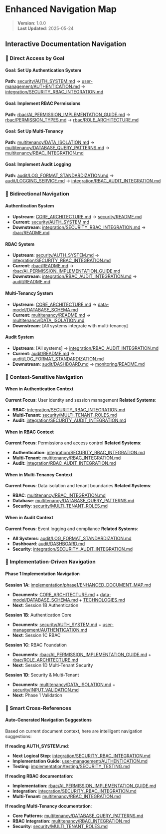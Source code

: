 
# Enhanced Navigation Map

> **Version**: 1.0.0  
> **Last Updated**: 2025-05-24

## Interactive Documentation Navigation

### 🎯 Direct Access by Goal

#### Goal: Set Up Authentication System
**Path**: [security/AUTH_SYSTEM.md](../security/AUTH_SYSTEM.md) → [user-management/AUTHENTICATION.md](../user-management/AUTHENTICATION.md) → [integration/SECURITY_RBAC_INTEGRATION.md](../integration/SECURITY_RBAC_INTEGRATION.md)

#### Goal: Implement RBAC Permissions
**Path**: [rbac/AI_PERMISSION_IMPLEMENTATION_GUIDE.md](../rbac/AI_PERMISSION_IMPLEMENTATION_GUIDE.md) → [rbac/PERMISSION_TYPES.md](../rbac/PERMISSION_TYPES.md) → [rbac/ROLE_ARCHITECTURE.md](../rbac/ROLE_ARCHITECTURE.md)

#### Goal: Set Up Multi-Tenancy
**Path**: [multitenancy/DATA_ISOLATION.md](../multitenancy/DATA_ISOLATION.md) → [multitenancy/DATABASE_QUERY_PATTERNS.md](../multitenancy/DATABASE_QUERY_PATTERNS.md) → [multitenancy/RBAC_INTEGRATION.md](../multitenancy/RBAC_INTEGRATION.md)

#### Goal: Implement Audit Logging
**Path**: [audit/LOG_FORMAT_STANDARDIZATION.md](../audit/LOG_FORMAT_STANDARDIZATION.md) → [audit/LOGGING_SERVICE.md](../audit/LOGGING_SERVICE.md) → [integration/RBAC_AUDIT_INTEGRATION.md](../integration/RBAC_AUDIT_INTEGRATION.md)

### 🔄 Bidirectional Navigation

#### Authentication System
- **Upstream**: [CORE_ARCHITECTURE.md](../CORE_ARCHITECTURE.md) → [security/README.md](../security/README.md)
- **Current**: [security/AUTH_SYSTEM.md](../security/AUTH_SYSTEM.md)
- **Downstream**: [integration/SECURITY_RBAC_INTEGRATION.md](../integration/SECURITY_RBAC_INTEGRATION.md) → [rbac/README.md](../rbac/README.md)

#### RBAC System
- **Upstream**: [security/AUTH_SYSTEM.md](../security/AUTH_SYSTEM.md) → [integration/SECURITY_RBAC_INTEGRATION.md](../integration/SECURITY_RBAC_INTEGRATION.md)
- **Current**: [rbac/README.md](../rbac/README.md) → [rbac/AI_PERMISSION_IMPLEMENTATION_GUIDE.md](../rbac/AI_PERMISSION_IMPLEMENTATION_GUIDE.md)
- **Downstream**: [integration/RBAC_AUDIT_INTEGRATION.md](../integration/RBAC_AUDIT_INTEGRATION.md) → [audit/README.md](../audit/README.md)

#### Multi-Tenancy System
- **Upstream**: [CORE_ARCHITECTURE.md](../CORE_ARCHITECTURE.md) → [data-model/DATABASE_SCHEMA.md](../data-model/DATABASE_SCHEMA.md)
- **Current**: [multitenancy/README.md](../multitenancy/README.md) → [multitenancy/DATA_ISOLATION.md](../multitenancy/DATA_ISOLATION.md)
- **Downstream**: [All systems integrate with multi-tenancy]

#### Audit System
- **Upstream**: [All systems] → [integration/RBAC_AUDIT_INTEGRATION.md](../integration/RBAC_AUDIT_INTEGRATION.md)
- **Current**: [audit/README.md](../audit/README.md) → [audit/LOG_FORMAT_STANDARDIZATION.md](../audit/LOG_FORMAT_STANDARDIZATION.md)
- **Downstream**: [audit/DASHBOARD.md](../audit/DASHBOARD.md) → [monitoring/README.md](../monitoring/README.md)

### 📱 Context-Sensitive Navigation

#### When in Authentication Context
**Current Focus**: User identity and session management
**Related Systems**: 
- **RBAC**: [integration/SECURITY_RBAC_INTEGRATION.md](../integration/SECURITY_RBAC_INTEGRATION.md)
- **Multi-Tenant**: [security/MULTI_TENANT_ROLES.md](../security/MULTI_TENANT_ROLES.md)
- **Audit**: [integration/SECURITY_AUDIT_INTEGRATION.md](../integration/SECURITY_AUDIT_INTEGRATION.md)

#### When in RBAC Context
**Current Focus**: Permissions and access control
**Related Systems**:
- **Authentication**: [integration/SECURITY_RBAC_INTEGRATION.md](../integration/SECURITY_RBAC_INTEGRATION.md)
- **Multi-Tenant**: [multitenancy/RBAC_INTEGRATION.md](../multitenancy/RBAC_INTEGRATION.md)
- **Audit**: [integration/RBAC_AUDIT_INTEGRATION.md](../integration/RBAC_AUDIT_INTEGRATION.md)

#### When in Multi-Tenancy Context
**Current Focus**: Data isolation and tenant boundaries
**Related Systems**:
- **RBAC**: [multitenancy/RBAC_INTEGRATION.md](../multitenancy/RBAC_INTEGRATION.md)
- **Database**: [multitenancy/DATABASE_QUERY_PATTERNS.md](../multitenancy/DATABASE_QUERY_PATTERNS.md)
- **Security**: [security/MULTI_TENANT_ROLES.md](../security/MULTI_TENANT_ROLES.md)

#### When in Audit Context
**Current Focus**: Event logging and compliance
**Related Systems**:
- **All Systems**: [audit/LOG_FORMAT_STANDARDIZATION.md](../audit/LOG_FORMAT_STANDARDIZATION.md)
- **Dashboard**: [audit/DASHBOARD.md](../audit/DASHBOARD.md)
- **Security**: [integration/SECURITY_AUDIT_INTEGRATION.md](../integration/SECURITY_AUDIT_INTEGRATION.md)

### 🚀 Implementation-Driven Navigation

#### Phase 1 Implementation Navigation
**Session 1A**: [implementation/phase1/ENHANCED_DOCUMENT_MAP.md](../implementation/phase1/ENHANCED_DOCUMENT_MAP.md)
- **Documents**: [CORE_ARCHITECTURE.md](../CORE_ARCHITECTURE.md) + [data-model/DATABASE_SCHEMA.md](../data-model/DATABASE_SCHEMA.md) + [TECHNOLOGIES.md](../TECHNOLOGIES.md)
- **Next**: Session 1B Authentication

**Session 1B**: Authentication Core
- **Documents**: [security/AUTH_SYSTEM.md](../security/AUTH_SYSTEM.md) + [user-management/AUTHENTICATION.md](../user-management/AUTHENTICATION.md)
- **Next**: Session 1C RBAC

**Session 1C**: RBAC Foundation  
- **Documents**: [rbac/AI_PERMISSION_IMPLEMENTATION_GUIDE.md](../rbac/AI_PERMISSION_IMPLEMENTATION_GUIDE.md) + [rbac/ROLE_ARCHITECTURE.md](../rbac/ROLE_ARCHITECTURE.md)
- **Next**: Session 1D Multi-Tenant Security

**Session 1D**: Security & Multi-Tenant
- **Documents**: [multitenancy/DATA_ISOLATION.md](../multitenancy/DATA_ISOLATION.md) + [security/INPUT_VALIDATION.md](../security/INPUT_VALIDATION.md)
- **Next**: Phase 1 Validation

### 🔗 Smart Cross-References

#### Auto-Generated Navigation Suggestions
Based on current document context, here are intelligent navigation suggestions:

**If reading AUTH_SYSTEM.md**:
- **Next Logical Step**: [integration/SECURITY_RBAC_INTEGRATION.md](../integration/SECURITY_RBAC_INTEGRATION.md)
- **Implementation Guide**: [user-management/AUTHENTICATION.md](../user-management/AUTHENTICATION.md)
- **Testing**: [implementation/testing/SECURITY_TESTING.md](../implementation/testing/SECURITY_TESTING.md)

**If reading RBAC documentation**:
- **Implementation**: [rbac/AI_PERMISSION_IMPLEMENTATION_GUIDE.md](../rbac/AI_PERMISSION_IMPLEMENTATION_GUIDE.md)
- **Integration**: [integration/SECURITY_RBAC_INTEGRATION.md](../integration/SECURITY_RBAC_INTEGRATION.md)
- **Multi-Tenant**: [multitenancy/RBAC_INTEGRATION.md](../multitenancy/RBAC_INTEGRATION.md)

**If reading Multi-Tenancy documentation**:
- **Core Patterns**: [multitenancy/DATABASE_QUERY_PATTERNS.md](../multitenancy/DATABASE_QUERY_PATTERNS.md)
- **RBAC Integration**: [multitenancy/RBAC_INTEGRATION.md](../multitenancy/RBAC_INTEGRATION.md)
- **Security**: [security/MULTI_TENANT_ROLES.md](../security/MULTI_TENANT_ROLES.md)
